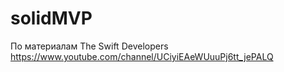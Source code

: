 # solidMVP
По материалам The Swift Developers https://www.youtube.com/channel/UCiyiEAeWUuuPj6tt_jePALQ

